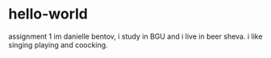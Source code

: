 # hello-world
assignment 1
im danielle bentov, i study in BGU and i live in beer sheva. i like singing playing and coocking.
